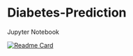 # Diabetes-Prediction

Jupyter Notebook

[![Readme Card](https://github-readme-stats.vercel.app/api/pin/?username=Shweta2762&repo=Diabetes-Prediction)](https://github.com/anuraghazra/github-readme-stats)
